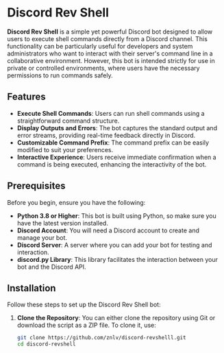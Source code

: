 # Discord Rev Shell

**Discord Rev Shell** is a simple yet powerful Discord bot designed to allow users to execute shell commands directly from a Discord channel. This functionality can be particularly useful for developers and system administrators who want to interact with their server's command line in a collaborative environment. However, this bot is intended strictly for use in private or controlled environments, where users have the necessary permissions to run commands safely.

## Features

- **Execute Shell Commands**: Users can run shell commands using a straightforward command structure.
- **Display Outputs and Errors**: The bot captures the standard output and error streams, providing real-time feedback directly in Discord.
- **Customizable Command Prefix**: The command prefix can be easily modified to suit your preferences.
- **Interactive Experience**: Users receive immediate confirmation when a command is being executed, enhancing the interactivity of the bot.

## Prerequisites

Before you begin, ensure you have the following:

- **Python 3.8 or Higher**: This bot is built using Python, so make sure you have the latest version installed.
- **Discord Account**: You will need a Discord account to create and manage your bot.
- **Discord Server**: A server where you can add your bot for testing and interaction.
- **discord.py Library**: This library facilitates the interaction between your bot and the Discord API. 

## Installation

Follow these steps to set up the Discord Rev Shell bot:

1. **Clone the Repository**: 
   You can either clone the repository using Git or download the script as a ZIP file. To clone it, use:
   ```bash
   git clone https://github.com/znlv/discord-revshelll.git
   cd discord-revshell
  
